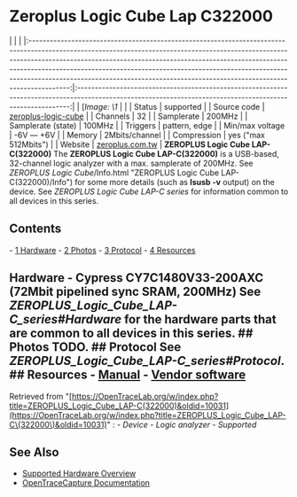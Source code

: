 # Zeroplus Logic Cube Lap C322000
| | | |:-----------------------------------------------------------------------------------------------------------------------------------------------------------------------------------------------------------------------------------------------------------------------------------------------------------------------------------------------------------------------------------------------------------------:|:----------------------------------------------------------------------------------------------------------------------------------------------------------:| | [*Image: \1* | | | Status | supported | | Source code | [zeroplus-logic-cube](http://github.com/OpenTraceLab/?p=OpenTraceCapture.git;a=tree;f=src/hardware/zeroplus-logic-cube) | | Channels | 32 | | Samplerate | 200MHz | | Samplerate (state) | 100MHz | | Triggers | pattern, edge | | Min/max voltage | -6V — +6V | | Memory | 2Mbits/channel | | Compression | yes ("max 512Mbits") | | Website | [zeroplus.com.tw](http://www.zeroplus.com.tw/logic-analyzer_en/products.php?pdn=1&product_id=248) | **ZEROPLUS Logic Cube LAP-C(322000)** The **ZEROPLUS Logic Cube LAP-C(322000)** is a USB-based, 32-channel logic analyzer with a max. samplerate of 200MHz. See *ZEROPLUS Logic Cube*/Info.html "ZEROPLUS Logic Cube LAP-C(322000)/Info") for some more details (such as **lsusb -v** output) on the device. See *ZEROPLUS Logic Cube LAP-C series* for information common to all devices in this series.
## Contents
\- [1 Hardware](ZEROPLUS_Logic_Cube_LAP-C(322000).html#Hardware) \- [2 Photos](ZEROPLUS_Logic_Cube_LAP-C(322000).html#Photos) \- [3 Protocol](ZEROPLUS_Logic_Cube_LAP-C(322000).html#Protocol) \- [4 Resources](ZEROPLUS_Logic_Cube_LAP-C(322000).html#Resources)
## Hardware \- Cypress CY7C1480V33-200AXC (72Mbit pipelined sync SRAM, 200MHz) See *ZEROPLUS_Logic_Cube_LAP-C_series#Hardware* for the hardware parts that are common to all devices in this series. ## Photos TODO. ## Protocol See *ZEROPLUS_Logic_Cube_LAP-C_series#Protocol*. ## Resources \- [Manual](http://www.zeroplus.com.tw/software_download/lac_manual_Standard_V31202_en.zip) \- [Vendor software](http://www.zeroplus.com.tw/logic-analyzer_en/technical_support_search.php?model=LAP-C%28322000%29&class1=1)
Retrieved from "[https://OpenTraceLab.org/w/index.php?title=ZEROPLUS_Logic_Cube_LAP-C(322000)&oldid=10031](https://OpenTraceLab.org/w/index.php?title=ZEROPLUS_Logic_Cube_LAP-C\(322000\)&oldid=10031)"
: \- *Device* \- *Logic analyzer* \- *Supported*
## See Also
- [Supported Hardware Overview](../supported-hardware.md)
- [OpenTraceCapture Documentation](../../opentracecapture/overview.md)
